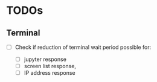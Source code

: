# TODOs

## Terminal

- [ ] Check if reduction of terminal wait period possible for: 
  
  - [ ] jupyter response
  - [ ] screen list response,
  - [ ] IP address response
